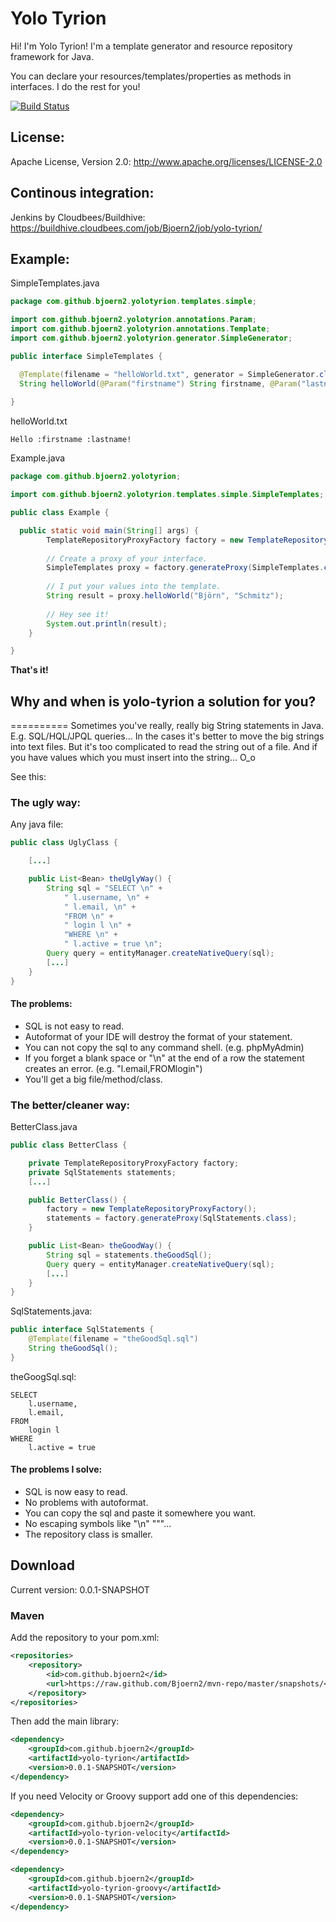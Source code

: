 **Yolo Tyrion**
===============
Hi! I'm Yolo Tyrion!
I'm a template generator and resource repository framework for Java.

You can declare your resources/templates/properties as methods in interfaces.
I do the rest for you!

[![Build Status](https://buildhive.cloudbees.com/job/Bjoern2/job/yolo-tyrion/badge/icon)](https://buildhive.cloudbees.com/job/Bjoern2/job/yolo-tyrion/)

## License:
Apache License, Version 2.0: http://www.apache.org/licenses/LICENSE-2.0

## Continous integration:
Jenkins by Cloudbees/Buildhive: https://buildhive.cloudbees.com/job/Bjoern2/job/yolo-tyrion/

## Example:

SimpleTemplates.java
```java
package com.github.bjoern2.yolotyrion.templates.simple;

import com.github.bjoern2.yolotyrion.annotations.Param;
import com.github.bjoern2.yolotyrion.annotations.Template;
import com.github.bjoern2.yolotyrion.generator.SimpleGenerator;

public interface SimpleTemplates {

  @Template(filename = "helloWorld.txt", generator = SimpleGenerator.class)
  String helloWorld(@Param("firstname") String firstname, @Param("lastname") String lastname);
	
}
```

helloWorld.txt
```
Hello :firstname :lastname!
```

Example.java
```java
package com.github.bjoern2.yolotyrion;

import com.github.bjoern2.yolotyrion.templates.simple.SimpleTemplates;

public class Example {

  public static void main(String[] args) {
		TemplateRepositoryProxyFactory factory = new TemplateRepositoryProxyFactory();
		
		// Create a proxy of your interface.
		SimpleTemplates proxy = factory.generateProxy(SimpleTemplates.class);
		
		// I put your values into the template.
		String result = proxy.helloWorld("Björn", "Schmitz");
		
		// Hey see it!
		System.out.println(result);
	}

}
```

**That's it!**


## Why and when is yolo-tyrion a solution for you?
==========
Sometimes you've really, really big String statements in Java. E.g. SQL/HQL/JPQL queries...
In the cases it's better to move the big strings into text files. But it's too complicated to read the string out of a file. And if you have values which you must insert into the string... O_o

See this:

### The ugly way:
Any java file:
```java
public class UglyClass {

	[...]

	public List<Bean> theUglyWay() {
		String sql = "SELECT \n" + 
			" l.username, \n" + 
			" l.email, \n" + 
			"FROM \n" + 
			" login l \n" +
			"WHERE \n" + 
			" l.active = true \n";
		Query query = entityManager.createNativeQuery(sql);
		[...]
	}
}
```
#### The problems:
* SQL is not easy to read.
* Autoformat of your IDE will destroy the format of your statement.
* You can not copy the sql to any command shell. (e.g. phpMyAdmin)
* If you forget a blank space or "\n" at the end of a row the statement creates an error. (e.g. "l.email,FROMlogin")
* You'll get a big file/method/class.


### The better/cleaner way:

BetterClass.java
```java
public class BetterClass {

	private TemplateRepositoryProxyFactory factory;
	private SqlStatements statements;
	[...]

	public BetterClass() {
		factory = new TemplateRepositoryProxyFactory();
		statements = factory.generateProxy(SqlStatements.class);
	}

	public List<Bean> theGoodWay() {
		String sql = statements.theGoodSql();
		Query query = entityManager.createNativeQuery(sql);
		[...]
	}
}
```

SqlStatements.java:
```java
public interface SqlStatements {
	@Template(filename = "theGoodSql.sql")
	String theGoodSql();
}
```

theGoogSql.sql:
```
SELECT 
	l.username,
	l.email,
FROM
	login l
WHERE 
	l.active = true
```

#### The problems I solve:
* SQL is now easy to read.
* No problems with autoformat.
* You can copy the sql and paste it somewhere you want.
* No escaping symbols like "\n" "\""...
* The repository class is smaller.


## Download
Current version: 0.0.1-SNAPSHOT

### Maven
Add the repository to your pom.xml:
```xml
<repositories>
	<repository>
		<id>com.github.bjoern2</id>
		<url>https://raw.github.com/Bjoern2/mvn-repo/master/snapshots/</url>
	</repository>
</repositories>
```

Then add the main library:
```xml
<dependency>
	<groupId>com.github.bjoern2</groupId>
	<artifactId>yolo-tyrion</artifactId>
	<version>0.0.1-SNAPSHOT</version>
</dependency>
```

If you need Velocity or Groovy support add one of this dependencies:
```xml
<dependency>
	<groupId>com.github.bjoern2</groupId>
	<artifactId>yolo-tyrion-velocity</artifactId>
	<version>0.0.1-SNAPSHOT</version>
</dependency>

<dependency>
	<groupId>com.github.bjoern2</groupId>
	<artifactId>yolo-tyrion-groovy</artifactId>
	<version>0.0.1-SNAPSHOT</version>
</dependency>
```
